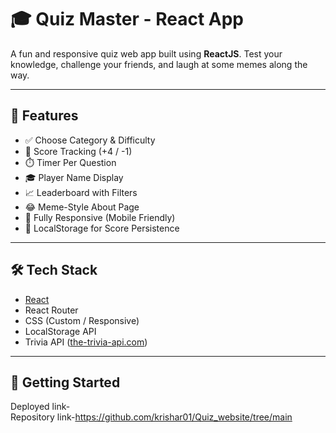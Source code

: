 # 🎓 Quiz Master - React App

A fun and responsive quiz web app built using **ReactJS**. Test your knowledge, challenge your friends, and laugh at some memes along the way.



---

## 🚀 Features

- ✅ Choose Category & Difficulty
- 🧠 Score Tracking (+4 / -1)
- ⏱️ Timer Per Question
- 🎓 Player Name Display
- 📈 Leaderboard with Filters
- 😂 Meme-Style About Page
- 📱 Fully Responsive (Mobile Friendly)
- 💾 LocalStorage for Score Persistence

---

## 🛠️ Tech Stack

- [React](https://reactjs.org/)
- React Router
- CSS (Custom / Responsive)
- LocalStorage API
- Trivia API ([the-trivia-api.com](https://the-trivia-api.com))

---

## 🧪 Getting Started

Deployed link-<br>
Repository link-https://github.com/krishar01/Quiz_website/tree/main

